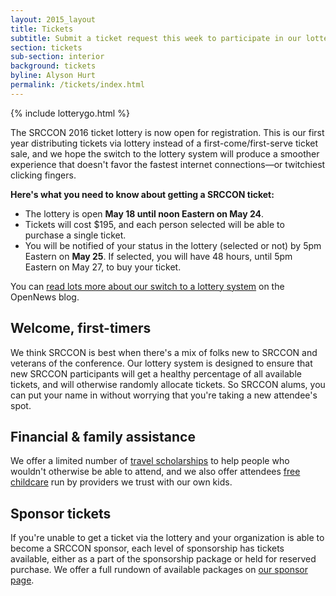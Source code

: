 ```yaml
---
layout: 2015_layout
title: Tickets
subtitle: Submit a ticket request this week to participate in our lottery for SRCCON 2016 tickets.
section: tickets
sub-section: interior
background: tickets
byline: Alyson Hurt
permalink: /tickets/index.html
---
```

{% include lotterygo.html %}

The SRCCON 2016 ticket lottery is now open for registration. This is our first year distributing tickets via lottery instead of a first-come/first-serve ticket sale, and we hope the switch to the lottery system will produce a smoother experience that doesn't favor the fastest internet connections—or twitchiest clicking fingers.
 
**Here's what you need to know about getting a SRCCON ticket:**

* The lottery is open **May 18 until noon Eastern on May 24**.
* Tickets will cost $195, and each person selected will be able to purchase a single ticket.
* You will be notified of your status in the lottery (selected or not) by 5pm Eastern on **May 25**. If selected, you will have 48 hours, until 5pm Eastern on May 27, to buy your ticket.

You can [read lots more about our switch to a lottery system](https://opennews.org/blog/srccon-tix/) on the OpenNews blog.

## Welcome, first-timers

We think SRCCON is best when there's a mix of folks new to SRCCON and veterans of the conference. Our lottery system is designed to ensure that new SRCCON participants will get a healthy percentage of all available tickets, and will otherwise randomly allocate tickets. So SRCCON alums, you can put your name in without worrying that you're taking a new attendee's spot.

## Financial & family assistance

We offer a limited number of [travel scholarships](/scholarships) to help people who wouldn't otherwise be able to attend, and we also offer attendees [free childcare](/childcare) run by providers we trust with our own kids.

## Sponsor tickets

If you're unable to get a ticket via the lottery and your organization is able to become a SRCCON sponsor, each level of sponsorship has tickets available, either as a part of the sponsorship package or held for reserved purchase. We offer a full rundown of available packages on [our sponsor page](/sponsors).
